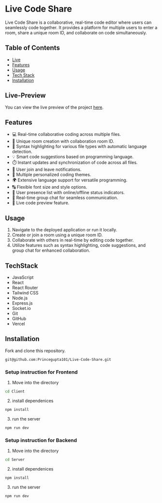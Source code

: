 # Live Code Share

Live Code Share is a collaborative, real-time code editor where users can seamlessly code together. It provides a platform for multiple users to enter a room, share a unique room ID, and collaborate on code simultaneously.

## Table of Contents

- [Live](#Live-Preview)
- [Features](#features)
- [Usage](#Usage)
- [Tech Stack](#TechStack)
- [Installation](#installation)

## Live-Preview

You can view the live preview of the project [here](#).

## Features

- 💻 Real-time collaborative coding across multiple files.
- 🚀 Unique room creation with collaboration room ID.
- 🌈 Syntax highlighting for various file types with automatic language detection.
- 💡 Smart code suggestions based on programming language.
- ⏱️ Instant updates and synchronization of code across all files.
- 📣 User join and leave notifications.
- 🎨 Multiple personalized coding themes.
- 🌍 Extensive language support for versatile programming.
- 🔠 Flexible font size and style options.
- 👥 User presence list with online/offline status indicators.
- 💬 Real-time group chat for seamless communication.
- 🚀 Live code preview feature.

## Usage

1. Navigate to the deployed application or run it locally.
2. Create or join a room using a unique room ID.
3. Collaborate with others in real-time by editing code together.
4. Utilize features such as syntax highlighting, code suggestions, and group chat for enhanced collaboration.

## TechStack

- JavaScript
- React
- React Router
- Tailwind CSS
- Node.js
- Express.js
- Socket.io
- Git
- GitHub
- Vercel

## Installation

Fork and clone this repository.

```bash
git@github.com:Princegupta101/Live-Code-Share.git
```

### Setup instruction  for Frontend

1. Move into the directory

```bash
cd Client
```
2. install  dependenices

```bash
npm install
```
3.  run the server

```bash
npm run dev
```

### Setup instruction  for Backend

1. Move into the directory

```bash
cd Server
```
2. install  dependenices

```bash
npm install
```
3.  run the server

```bash
npm run dev
```